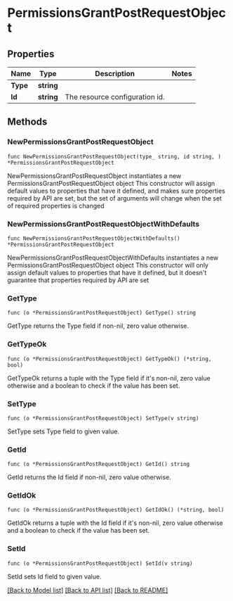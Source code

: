 # PermissionsGrantPostRequestObject

## Properties

Name | Type | Description | Notes
------------ | ------------- | ------------- | -------------
**Type** | **string** |  | 
**Id** | **string** | The resource configuration id. | 

## Methods

### NewPermissionsGrantPostRequestObject

`func NewPermissionsGrantPostRequestObject(type_ string, id string, ) *PermissionsGrantPostRequestObject`

NewPermissionsGrantPostRequestObject instantiates a new PermissionsGrantPostRequestObject object
This constructor will assign default values to properties that have it defined,
and makes sure properties required by API are set, but the set of arguments
will change when the set of required properties is changed

### NewPermissionsGrantPostRequestObjectWithDefaults

`func NewPermissionsGrantPostRequestObjectWithDefaults() *PermissionsGrantPostRequestObject`

NewPermissionsGrantPostRequestObjectWithDefaults instantiates a new PermissionsGrantPostRequestObject object
This constructor will only assign default values to properties that have it defined,
but it doesn't guarantee that properties required by API are set

### GetType

`func (o *PermissionsGrantPostRequestObject) GetType() string`

GetType returns the Type field if non-nil, zero value otherwise.

### GetTypeOk

`func (o *PermissionsGrantPostRequestObject) GetTypeOk() (*string, bool)`

GetTypeOk returns a tuple with the Type field if it's non-nil, zero value otherwise
and a boolean to check if the value has been set.

### SetType

`func (o *PermissionsGrantPostRequestObject) SetType(v string)`

SetType sets Type field to given value.


### GetId

`func (o *PermissionsGrantPostRequestObject) GetId() string`

GetId returns the Id field if non-nil, zero value otherwise.

### GetIdOk

`func (o *PermissionsGrantPostRequestObject) GetIdOk() (*string, bool)`

GetIdOk returns a tuple with the Id field if it's non-nil, zero value otherwise
and a boolean to check if the value has been set.

### SetId

`func (o *PermissionsGrantPostRequestObject) SetId(v string)`

SetId sets Id field to given value.



[[Back to Model list]](../README.md#documentation-for-models) [[Back to API list]](../README.md#documentation-for-api-endpoints) [[Back to README]](../README.md)


